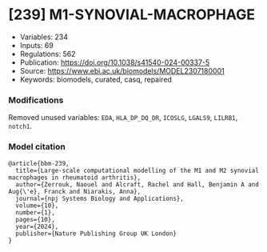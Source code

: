 # \[239\] M1-SYNOVIAL-MACROPHAGE

 - Variables: 234
 - Inputs: 69
 - Regulations: 562
 - Publication: https://doi.org/10.1038/s41540-024-00337-5
 - Source: https://www.ebi.ac.uk/biomodels/MODEL2307180001
 - Keywords: biomodels, curated, casq, repaired


### Modifications

Removed unused variables: `EDA`, `HLA_DP_DQ_DR`, `ICOSLG`, `LGALS9`, `LILRB1`, `notch1`.

### Model citation

```
@article{bbm-239,
  title={Large-scale computational modelling of the M1 and M2 synovial macrophages in rheumatoid arthritis},
  author={Zerrouk, Naouel and Alcraft, Rachel and Hall, Benjamin A and Aug{\'e}, Franck and Niarakis, Anna},
  journal={npj Systems Biology and Applications},
  volume={10},
  number={1},
  pages={10},
  year={2024},
  publisher={Nature Publishing Group UK London}
}
```

